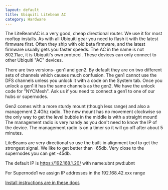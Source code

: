```yaml
---
layout: default
title: Ubiquiti Litebeam AC
category: Hardware
---
```

The LiteBeamAC is a very good, cheap directional router. We use it for most rooftop installs. As with all Ubiquiti gear you need to flash it with the latest firmware first. Often they ship with old beta firmware, and the latest firmware usually gets you faster speeds. The AC in the name is not 802.11ac, it is Ubiquiti's own protocol. These devices can only connect to other Ubiquiti "AC" devices. 

There are two versions- gen1 and gen2. By default they are on two different sets of channels which causes much confusion.
The gen1 cannot use the DFS channels unless you unlock it with a code on the System tab. Once you unlock a gen1 it has the same channels as the gen2. We have the unlock code for "NYCMesh". Ask us if you need to connect a gen1 to one of our hubs or supernodes.

Gen2 comes with a more sturdy mount (though less range) and also a management 2.4Ghz radio. The new mount has no movement clockwise so the only way to get the level bubble in the middle is with a straight mount! The management radio is very handy as you don't need to know the IP of the device. The management radio is on a timer so it will go off after about 5 minutes.

LiteBeams are very directional so use the built-in alignment tool to get the strongest signal. We like to get better than -65db. Very close to the supernodes you can get -45db.

The default IP is https://192.168.1.20/ with name:ubnt pwd:ubnt

For Supernode1 we assign IP addresses in the 192.168.42.xxx range

[Install instructions are in these docs](../../installs/cpe)
